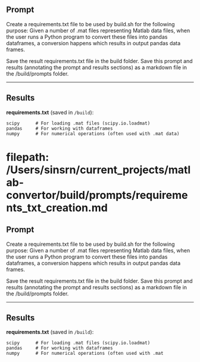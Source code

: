 ## Prompt

Create a requirements.txt file to be used by build.sh for the following purpose: Given a number of .mat files representing Matlab data files, when the user runs a Python program to convert these files into pandas dataframes, a conversion happens which results in output pandas data frames. 

Save the result requirements.txt file in the build folder.  Save this prompt and results (annotating the prompt and results sections) as a markdown file in the /build/prompts folder.

---

## Results

**requirements.txt** (saved in `/build`):

```
scipy      # For loading .mat files (scipy.io.loadmat)
pandas     # For working with dataframes
numpy      # For numerical operations (often used with .mat data)
```
# filepath: /Users/sinsrn/current_projects/matlab-convertor/build/prompts/requirements_txt_creation.md

## Prompt

Create a requirements.txt file to be used by build.sh for the following purpose: Given a number of .mat files representing Matlab data files, when the user runs a Python program to convert these files into pandas dataframes, a conversion happens which results in output pandas data frames. 

Save the result requirements.txt file in the build folder.  Save this prompt and results (annotating the prompt and results sections) as a markdown file in the /build/prompts folder.

---

## Results

**requirements.txt** (saved in `/build`):

```
scipy      # For loading .mat files (scipy.io.loadmat)
pandas     # For working with dataframes
numpy      # For numerical operations (often used with .mat